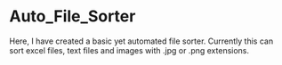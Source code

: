 # Auto_File_Sorter
Here, I have created a basic yet automated file sorter. Currently this can sort excel files, text files and images with .jpg or .png extensions.

